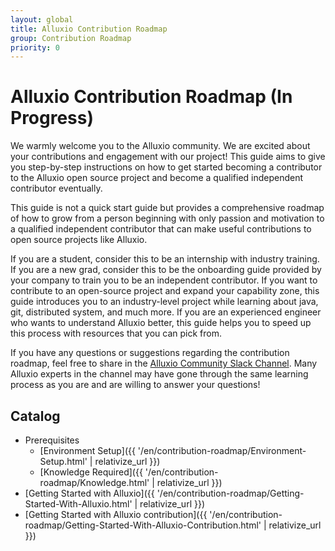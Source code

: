 ```yaml
---
layout: global
title: Alluxio Contribution Roadmap
group: Contribution Roadmap
priority: 0
---
```

# Alluxio Contribution Roadmap (In Progress)

We warmly welcome you to the Alluxio community. We are excited about your contributions and engagement with our project!
This guide aims to give you step-by-step instructions on how to get started becoming a contributor to the Alluxio open source project
and become a qualified independent contributor eventually.

This guide is not a quick start guide but provides a comprehensive roadmap of how to grow from a person beginning with only passion and motivation 
to a qualified independent contributor that can make useful contributions to open source projects like Alluxio.

If you are a student, consider this to be an internship with industry training.
If you are a new grad, consider this to be the onboarding guide provided by your company to train you to be an independent contributor.
If you want to contribute to an open-source project and expand your capability zone, this guide introduces you to an industry-level project while learning about java, git, distributed system, and much more.
If you are an experienced engineer who wants to understand Alluxio better, this guide helps you to speed up this process with resources that you can pick from.

If you have any questions or suggestions regarding the contribution roadmap, feel free to share in the [Alluxio Community Slack Channel](https://slackin.alluxio.io).
Many Alluxio experts in the channel may have gone through the same learning process as you are and are willing to answer your questions!

## Catalog

- Prerequisites
  - [Environment Setup]({{ '/en/contribution-roadmap/Environment-Setup.html' | relativize_url }})
  - [Knowledge Required]({{ '/en/contribution-roadmap/Knowledge.html' | relativize_url }})
- [Getting Started with Alluxio]({{ '/en/contribution-roadmap/Getting-Started-With-Alluxio.html' | relativize_url }})
- [Getting Started with Alluxio contribution]({{ '/en/contribution-roadmap/Getting-Started-With-Alluxio-Contribution.html' | relativize_url }})
